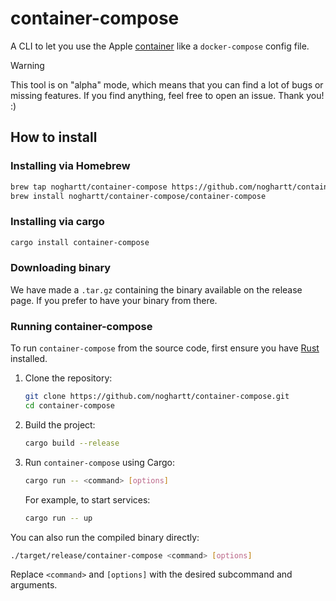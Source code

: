 # container-compose

A CLI to let you use the Apple [container](https://github.com/apple/container) like a `docker-compose`
config file.

> [!WARNING]
> This tool is on "alpha" mode, which means that you can find a lot of bugs or missing features.
> If you find anything, feel free to open an issue. Thank you! :)

## How to install

### Installing via Homebrew

```sh
brew tap noghartt/container-compose https://github.com/noghartt/container-compose.git
brew install noghartt/container-compose/container-compose
```

### Installing via cargo

```sh
cargo install container-compose
```

### Downloading binary

We have made a `.tar.gz` containing the binary available on the release page. 
If you prefer to have your binary from there.

### Running container-compose

To run `container-compose` from the source code, first ensure you have [Rust](https://www.rust-lang.org/tools/install) installed.

1. Clone the repository:
   ```sh
   git clone https://github.com/noghartt/container-compose.git
   cd container-compose
   ```

2. Build the project:
   ```sh
   cargo build --release
   ```

3. Run `container-compose` using Cargo:
   ```sh
   cargo run -- <command> [options]
   ```
   For example, to start services:
   ```sh
   cargo run -- up
   ```

You can also run the compiled binary directly:
```sh
./target/release/container-compose <command> [options]
```

Replace `<command>` and `[options]` with the desired subcommand and arguments.
